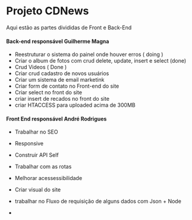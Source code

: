 # Projeto CDNews
Aqui estão as partes divididas de Front e Back-End
#### Back-end responsável Guilherme Magna
- Reestruturar o sistema do painel onde houver erros ( doing )
- Criar o album de fotos com crud delete, update, insert e select  (done)
- Crud Videos ( Done )
- Criar crud cadastro de novos usuários 
- Criar um sistema de email marketink 
- Criar form de contato no Front-end do site
- Criar select no front do site 
- criar insert de recados no front do site 
- criar HTACCESS para uploaded acima de 300MB
#### Front End responsável André Rodrigues
- Trabalhar no SEO
- Responsive
- Construir API Self 
- Trabalhar com as rotas 
- Melhorar acessessibilidade
- Criar visual do site 
- trabalhar no Fluxo de requisição de alguns dados com Json + Node 

- 

